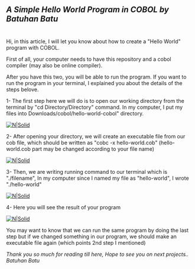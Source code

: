 ## _A Simple Hello World Program in COBOL by Batuhan Batu_
#
Hi, in this article, I will let you know about how to create a "Hello World" program with COBOL.

First of all, your computer needs to have this repository and a cobol compiler (may also be online compiler).

After you have this two, you will be able to run the program. If you want to run the program in your terminal, I explained you about the details of the steps belove.

1- The first step here we will do is to open our working directory from the terminal by "cd Directory/Directory" command. In my computer, I put my files into Downloads/cobol/hello-world-cobol" directory.

[![N|Solid](https://i.ibb.co/rk5tgM4/s1.png)]()

2- After opening your directory, we will create an executable file from our cob file, which should be written as "cobc -x hello-world.cob" (hello-world.cob part may be changed according to your file name)

[![N|Solid](https://i.ibb.co/q0XGJZP/s2.png)]()

3- Then, we are writing running command to our terminal which is "./filename", In my computer since I named my file as "hello-world", I wrote "./hello-world"

[![N|Solid](https://i.ibb.co/WKhk0gz/s3.png)]()

4- Here you will see the result of your program

[![N|Solid](https://i.ibb.co/WVmpRTS/s4.png)]()

You may want to know that we can run the same program by doing the last step but if we changed something in our program, we should make an executable file again (which points 2nd step I mentioned)

_Thank you so much for reading till here, Hope to see you on next projects.._
_Batuhan Batu_